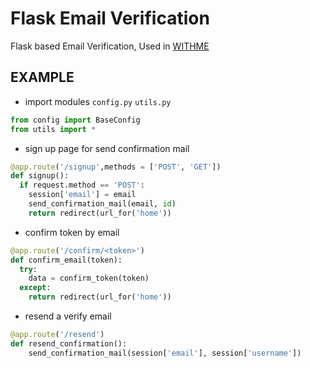 # Flask Email Verification

Flask based Email Verification, Used in [WITHME](http://www.withme.xyz) 

## EXAMPLE

- import modules ```config.py``` ```utils.py```
```python
from config import BaseConfig
from utils import *
```

- sign up page for send confirmation mail

```python
@app.route('/signup',methods = ['POST', 'GET'])
def signup():
  if request.method == 'POST':
    session['email'] = email
    send_confirmation_mail(email, id)
    return redirect(url_for('home'))
```

- confirm token by email

```python
@app.route('/confirm/<token>')
def confirm_email(token):
  try:
    data = confirm_token(token)
  except:
    return redirect(url_for('home'))
```

- resend a verify email

```python
@app.route('/resend')
def resend_confirmation():
	send_confirmation_mail(session['email'], session['username'])
```
